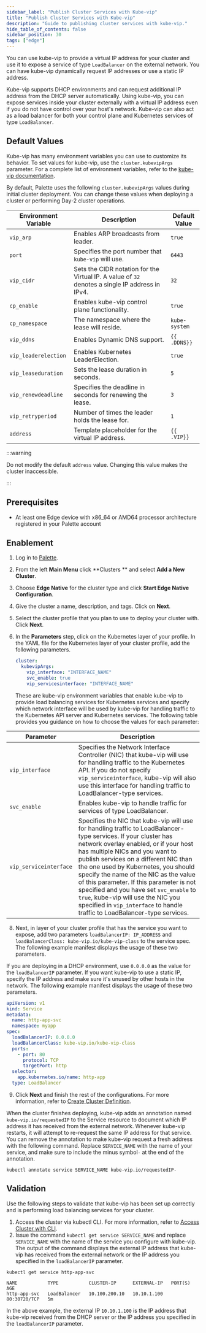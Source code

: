 ```yaml
---
sidebar_label: "Publish Cluster Services with Kube-vip"
title: "Publish Cluster Services with Kube-vip"
description: "Guide to publishing cluster services with kube-vip."
hide_table_of_contents: false
sidebar_position: 30
tags: ["edge"]
---
```


You can use kube-vip to provide a virtual IP address for your cluster and use it to expose a service of type
`LoadBalancer` on the external network. You can have kube-vip dynamically request IP addresses or use a static IP
address.

Kube-vip supports DHCP environments and can request additional IP address from the DHCP server automatically. Using
kube-vip, you can expose services inside your cluster externally with a virtual IP address even if you do not have
control over your host's network. Kube-vip can also act as a load balancer for both your control plane and Kubernetes
services of type `LoadBalancer`.

## Default Values

Kube-vip has many environment variables you can use to customize its behavior. To set values for kube-vip, use the
`cluster.kubevipArgs` parameter. For a complete list of environment variables, refer to the
[kube-vip documentation](https://kube-vip.io/docs/installation/flags/?query=vip_interface#environment-variables).

By default, Palette uses the following `cluster.kubevipArgs` values during initial cluster deployment. You can change
these values when deploying a cluster or performing Day-2 cluster operations.

| Environment Variable | Description                                                                                     | Default Value   |
| -------------------- | ----------------------------------------------------------------------------------------------- | --------------- |
| `vip_arp`            | Enables ARP broadcasts from leader.                                                             | `true`        |
| `port`               | Specifies the port number that `kube-vip` will use.                                             | `6443`        |
| `vip_cidr`           | Sets the CIDR notation for the Virtual IP. A value of `32` denotes a single IP address in IPv4. | `32`          |
| `cp_enable`          | Enables kube-vip control plane functionality.                                                   | `true`        |
| `cp_namespace`       | The namespace where the lease will reside.                                                      | `kube-system` |
| `vip_ddns`           | Enables Dynamic DNS support.                                                                    | `{{ .DDNS}}`  |
| `vip_leaderelection` | Enables Kubernetes LeaderElection.                                                              | `true`        |
| `vip_leaseduration`  | Sets the lease duration in seconds.                                                             | `5`           |
| `vip_renewdeadline`  | Specifies the deadline in seconds for renewing the lease.                                       | `3`           |
| `vip_retryperiod`    | Number of times the leader holds the lease for.                                                 | `1`           |
| `address`            | Template placeholder for the virtual IP address.                                                | `{{ .VIP}}`   |

:::warning

Do not modify the default `address` value. Changing this value makes the cluster inaccessible.

:::

## Prerequisites

- At least one Edge device with x86_64 or AMD64 processor architecture registered in your Palette account

## Enablement

1. Log in to [Palette](https://console.spectrocloud.com/).

2. From the left **Main Menu** click **Clusters ** and select **Add a New Cluster**.

3. Choose **Edge Native** for the cluster type and click **Start Edge Native Configuration**.

4. Give the cluster a name, description, and tags. Click on **Next**.

5. Select the cluster profile that you plan to use to deploy your cluster with. Click **Next**.

6. In the **Parameters** step, click on the Kubernetes layer of your profile. In the YAML file for the Kubernetes layer
   of your cluster profile, add the following parameters.

   ```yaml
   cluster:
     kubevipArgs:
       vip_interface: "INTERFACE_NAME"
       svc_enable: true
       vip_servicesinterface: "INTERFACE_NAME"
   ```

   These are kube-vip environment variables that enable kube-vip to provide load balancing services for Kubernetes
   services and specify which network interface will be used by kube-vip for handling traffic to the Kubernetes API
   server and Kubernetes services. The following table provides you guidance on how to choose the values for each
   parameter:

| **Parameter**          | **Description**                                                                                                                                                                                                                                                                                                                                                                                                                                                                                                                 |
| ---------------------- | ------------------------------------------------------------------------------------------------------------------------------------------------------------------------------------------------------------------------------------------------------------------------------------------------------------------------------------------------------------------------------------------------------------------------------------------------------------------------------------------------------------------------------- |
| `vip_interface`        | Specifies the Network Interface Controller (NIC) that kube-vip will use for handling traffic to the Kubernetes API. If you do not specify `vip_serviceinterface`, kube-vip will also use this interface for handling traffic to LoadBalancer-type services.                                                                                                                                                                                                                                                                     |
| `svc_enable`           | Enables kube-vip to handle traffic for services of type LoadBalancer.                                                                                                                                                                                                                                                                                                                                                                                                                                                           |
| `vip_serviceinterface` | Specifies the NIC that kube-vip will use for handling traffic to LoadBalancer-type services. If your cluster has network overlay enabled, or if your host has multiple NICs and you want to publish services on a different NIC than the one used by Kubernetes, you should specify the name of the NIC as the value of this parameter. If this parameter is not specified and you have set `svc_enable` to `true`, kube-vip will use the NIC you specified in `vip_interface` to handle traffic to LoadBalancer-type services. |

8. Next, in layer of your cluster profile that has the service you want to expose, add two parameters
   `loadBalancerIP: IP_ADDRESS` and `loadBalancerClass: kube-vip.io/kube-vip-class` to the service spec. The following
   example manifest displays the usage of these two parameters.

If you are deploying in a DHCP environment, use `0.0.0.0` as the value for the `loadBalancerIP` parameter. If you want
kube-vip to use a static IP, specify the IP address and make sure it's unused by other hosts in the network. The
following example manifest displays the usage of these two parameters.

```yaml {7-8}
apiVersion: v1
kind: Service
metadata:
  name: http-app-svc
  namespace: myapp
spec:
  loadBalancerIP: 0.0.0.0
  loadBalancerClass: kube-vip.io/kube-vip-class
  ports:
    - port: 80
      protocol: TCP
      targetPort: http
  selector:
    app.kubernetes.io/name: http-app
  type: LoadBalancer
```

9. Click **Next** and finish the rest of the configurations. For more information, refer to
   [Create Cluster Definition](../site-deployment/cluster-deployment.md).

When the cluster finishes deploying, kube-vip adds an annotation named `kube-vip.io/requestedIP` to the Service resource
to document which IP address it has received from the external network. Whenever kube-vip restarts, it will attempt to
re-request the same IP address for that service. You can remove the annotation to make kube-vip request a fresh address
with the following command. Replace `SERVICE_NAME` with the name of your service, and make sure to include the minus
symbol`-` at the end of the annotation.

```shell
kubectl annotate service SERVICE_NAME kube-vip.io/requestedIP-
```

## Validation

Use the following steps to validate that kube-vip has been set up correctly and is performing load balancing services
for your cluster.

1. Access the cluster via kubectl CLI. For more information, refer to
   [Access Cluster with CLI](../../cluster-management/palette-webctl.md).
2. Issue the command `kubectl get service SERVICE_NAME` and replace `SERVICE_NAME` with the name of the service you
   configure with kube-vip. The output of the command displays the external IP address that kube-vip has received from
   the external network or the IP address you specified in the `loadBalancerIP` parameter.

```shell
kubectl get service http-app-svc
```

```hideClipboard
NAME           TYPE           CLUSTER-IP      EXTERNAL-IP   PORT(S)        AGE
http-app-svc   LoadBalancer   10.100.200.10   10.10.1.100   80:30720/TCP   5m
```

In the above example, the external IP `10.10.1.100` is the IP address that kube-vip received from the DHCP server or the
IP address you specified in the `loadBalancerIP` parameter.
